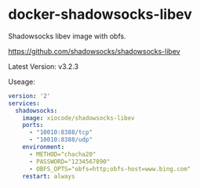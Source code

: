 # docker-shadowsocks-libev
Shadowsocks libev image with obfs.

https://github.com/shadowsocks/shadowsocks-libev

Latest Version: v3.2.3

Useage:

```yaml
version: '2'
services:
  shadowsocks:
    image: xiocode/shadowsocks-libev
    ports:
      - "10010:8388/tcp"
      - "10010:8388/udp"
    environment:
      - METHOD="chacha20"
      - PASSWORD="1234567890"
      - OBFS_OPTS="obfs=http;obfs-host=www.bing.com"
    restart: always
```
